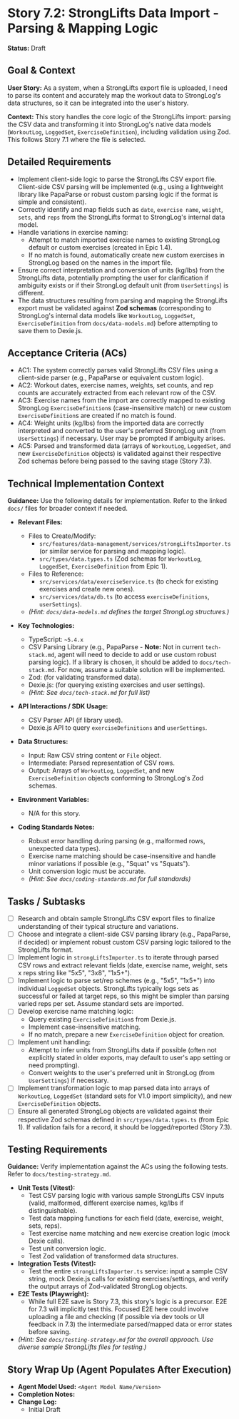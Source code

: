 # Story 7.2: StrongLifts Data Import - Parsing & Mapping Logic

**Status:** Draft

## Goal & Context

**User Story:** As a system, when a StrongLifts export file is uploaded, I need to parse its content and accurately map the workout data to StrongLog's data structures, so it can be integrated into the user's history.

**Context:** This story handles the core logic of the StrongLifts import: parsing the CSV data and transforming it into StrongLog's native data models (`WorkoutLog`, `LoggedSet`, `ExerciseDefinition`), including validation using Zod. This follows Story 7.1 where the file is selected.

## Detailed Requirements

* Implement client-side logic to parse the StrongLifts CSV export file. Client-side CSV parsing will be implemented (e.g., using a lightweight library like PapaParse or robust custom parsing logic if the format is simple and consistent).
* Correctly identify and map fields such as `date`, `exercise name`, `weight`, `sets`, and `reps` from the StrongLifts format to StrongLog's internal data model.
* Handle variations in exercise naming:
  * Attempt to match imported exercise names to existing StrongLog default or custom exercises (created in Epic 1.4).
  * If no match is found, automatically create new custom exercises in StrongLog based on the names in the import file.
* Ensure correct interpretation and conversion of units (kg/lbs) from the StrongLifts data, potentially prompting the user for clarification if ambiguity exists or if their StrongLog default unit (from `UserSettings`) is different.
* The data structures resulting from parsing and mapping the StrongLifts export must be validated against **Zod schemas** (corresponding to StrongLog's internal data models like `WorkoutLog`, `LoggedSet`, `ExerciseDefinition` from `docs/data-models.md`) before attempting to save them to Dexie.js.

## Acceptance Criteria (ACs)

* AC1: The system correctly parses valid StrongLifts CSV files using a client-side parser (e.g., PapaParse or equivalent custom logic).
* AC2: Workout dates, exercise names, weights, set counts, and rep counts are accurately extracted from each relevant row of the CSV.
* AC3: Exercise names from the import are correctly mapped to existing StrongLog `ExerciseDefinition`s (case-insensitive match) or new custom `ExerciseDefinition`s are created if no match is found.
* AC4: Weight units (kg/lbs) from the imported data are correctly interpreted and converted to the user's preferred StrongLog unit (from `UserSettings`) if necessary. User may be prompted if ambiguity arises.
* AC5: Parsed and transformed data (arrays of `WorkoutLog`, `LoggedSet`, and new `ExerciseDefinition` objects) is validated against their respective Zod schemas before being passed to the saving stage (Story 7.3).

## Technical Implementation Context

**Guidance:** Use the following details for implementation. Refer to the linked `docs/` files for broader context if needed.

* **Relevant Files:**
  * Files to Create/Modify:
    * `src/features/data-management/services/strongLiftsImporter.ts` (or similar service for parsing and mapping logic).
    * `src/types/data.types.ts` (Zod schemas for `WorkoutLog`, `LoggedSet`, `ExerciseDefinition` from Epic 1).
  * Files to Reference:
    * `src/services/data/exerciseService.ts` (to check for existing exercises and create new ones).
    * `src/services/data/db.ts` (to access `exerciseDefinitions`, `userSettings`).
  * _(Hint: `docs/data-models.md` defines the target StrongLog structures.)_

* **Key Technologies:**
  * TypeScript: `~5.4.x`
  * CSV Parsing Library (e.g., PapaParse - **Note:** Not in current `tech-stack.md`, agent will need to decide to add or use custom robust parsing logic). If a library is chosen, it should be added to `docs/tech-stack.md`. For now, assume a suitable solution will be implemented.
  * Zod: (for validating transformed data).
  * Dexie.js: (for querying existing exercises and user settings).
  * _(Hint: See `docs/tech-stack.md` for full list)_

* **API Interactions / SDK Usage:**
  * CSV Parser API (if library used).
  * Dexie.js API to query `exerciseDefinitions` and `userSettings`.

* **Data Structures:**
  * Input: Raw CSV string content or `File` object.
  * Intermediate: Parsed representation of CSV rows.
  * Output: Arrays of `WorkoutLog`, `LoggedSet`, and new `ExerciseDefinition` objects conforming to StrongLog's Zod schemas.

* **Environment Variables:**
  * N/A for this story.

* **Coding Standards Notes:**
  * Robust error handling during parsing (e.g., malformed rows, unexpected data types).
  * Exercise name matching should be case-insensitive and handle minor variations if possible (e.g., "Squat" vs "Squats").
  * Unit conversion logic must be accurate.
  * _(Hint: See `docs/coding-standards.md` for full standards)_

## Tasks / Subtasks

* [ ] Research and obtain sample StrongLifts CSV export files to finalize understanding of their typical structure and variations.
* [ ] Choose and integrate a client-side CSV parsing library (e.g., PapaParse, if decided) or implement robust custom CSV parsing logic tailored to the StrongLifts format.
* [ ] Implement logic in `strongLiftsImporter.ts` to iterate through parsed CSV rows and extract relevant fields (date, exercise name, weight, sets x reps string like "5x5", "3x8", "1x5+").
* [ ] Implement logic to parse set/rep schemes (e.g., "5x5", "1x5+") into individual `LoggedSet` objects. StrongLifts typically logs sets as successful or failed at target reps, so this might be simpler than parsing varied reps per set. Assume standard sets are imported.
* [ ] Develop exercise name matching logic:
  * Query existing `ExerciseDefinition`s from Dexie.js.
  * Implement case-insensitive matching.
  * If no match, prepare a new `ExerciseDefinition` object for creation.
* [ ] Implement unit handling:
  * Attempt to infer units from StrongLifts data if possible (often not explicitly stated in older exports, may default to user's app setting or need prompting).
  * Convert weights to the user's preferred unit in StrongLog (from `UserSettings`) if necessary.
* [ ] Implement transformation logic to map parsed data into arrays of `WorkoutLog`, `LoggedSet` (standard sets for V1.0 import simplicity), and new `ExerciseDefinition` objects.
* [ ] Ensure all generated StrongLog objects are validated against their respective Zod schemas defined in `src/types/data.types.ts` (from Epic 1). If validation fails for a record, it should be logged/reported (Story 7.3).

## Testing Requirements

**Guidance:** Verify implementation against the ACs using the following tests. Refer to `docs/testing-strategy.md`.

* **Unit Tests (Vitest):**
  * Test CSV parsing logic with various sample StrongLifts CSV inputs (valid, malformed, different exercise names, kg/lbs if distinguishable).
  * Test data mapping functions for each field (date, exercise, weight, sets, reps).
  * Test exercise name matching and new exercise creation logic (mock Dexie calls).
  * Test unit conversion logic.
  * Test Zod validation of transformed data structures.
* **Integration Tests (Vitest):**
  * Test the entire `strongLiftsImporter.ts` service: input a sample CSV string, mock Dexie.js calls for existing exercises/settings, and verify the output arrays of Zod-validated StrongLog objects.
* **E2E Tests (Playwright):**
  * While full E2E save is Story 7.3, this story's logic is a precursor. E2E for 7.3 will implicitly test this. Focused E2E here could involve uploading a file and checking (if possible via dev tools or UI feedback in 7.3) the intermediate parsed/mapped data or error states before saving.
* _(Hint: See `docs/testing-strategy.md` for the overall approach. Use diverse sample StrongLifts files for testing.)_

## Story Wrap Up (Agent Populates After Execution)

* **Agent Model Used:** `<Agent Model Name/Version>`
* **Completion Notes:**
* **Change Log:**
  * Initial Draft
